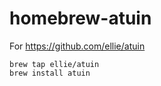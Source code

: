 # homebrew-atuin

For https://github.com/ellie/atuin

```
brew tap ellie/atuin
brew install atuin
```
